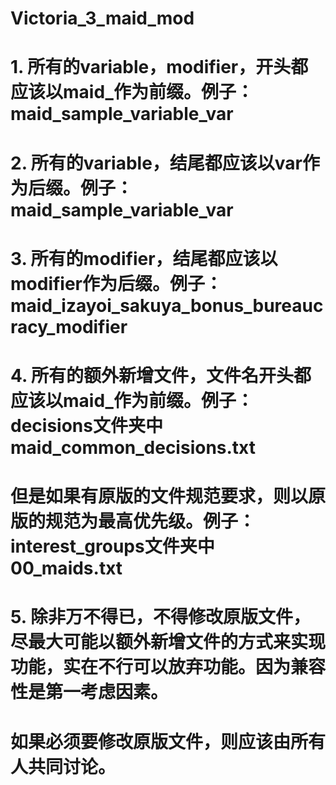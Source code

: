 # Victoria_3_maid_mod
# 1. 所有的variable，modifier，开头都应该以maid_作为前缀。例子：maid_sample_variable_var
# 2. 所有的variable，结尾都应该以var作为后缀。例子：maid_sample_variable_var
# 3. 所有的modifier，结尾都应该以modifier作为后缀。例子：maid_izayoi_sakuya_bonus_bureaucracy_modifier
# 4. 所有的额外新增文件，文件名开头都应该以maid_作为前缀。例子：decisions文件夹中maid_common_decisions.txt
# 		但是如果有原版的文件规范要求，则以原版的规范为最高优先级。例子：interest_groups文件夹中00_maids.txt
# 5. 除非万不得已，不得修改原版文件，尽最大可能以额外新增文件的方式来实现功能，实在不行可以放弃功能。因为兼容性是第一考虑因素。
# 		如果必须要修改原版文件，则应该由所有人共同讨论。
# 
# 
# 
# 
# 
# 
# 
